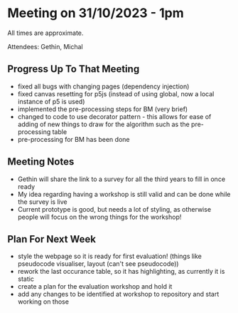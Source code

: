 # Meeting on 31/10/2023 - 1pm
All times are approximate.

Attendees: Gethin, Michal

## Progress Up To That Meeting

* fixed all bugs with changing pages (dependency injection)
* fixed canvas resetting for p5js (instead of using global, now a local instance of p5 is used)
* implemented the pre-processing steps for BM (very brief)
* changed to code to use decorator pattern - this allows for ease of adding of new things to draw for the algorithm such as the pre-processing table
* pre-processing for BM has been done

## Meeting Notes

* Gethin will share the link to a survey for all the third years to fill in once ready
* My idea regarding having a workshop is still valid and can be done while the survey is live
* Current prototype is good, but needs a lot of styling, as otherwise people will focus on the wrong things for the workshop!


## Plan For Next Week
* style the webpage so it is ready for first evaluation! (things like pseudocode visualiser, layout (can't see pseudocode))
* rework the last occurance table, so it has highlighting, as currently it is static
* create a plan for the evaluation workshop and hold it
* add any changes to be identified at workshop to repository and start working on those